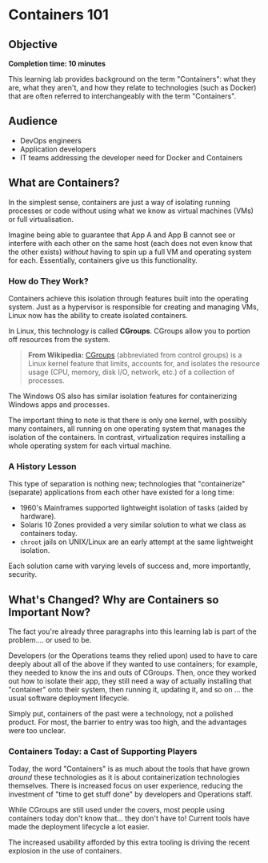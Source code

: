 # Containers 101

## Objective

**Completion time: 10 minutes**

This learning lab provides background on the term "Containers": what they are, what they aren't, and how they relate to technologies (such as Docker) that are often referred to interchangeably with the term "Containers".

## Audience

* DevOps engineers
* Application developers
* IT teams addressing the developer need for Docker and Containers

## What are Containers?

In the simplest sense, containers are just a way of isolating running processes or code without using what we know as virtual machines (VMs) or full virtualisation.

Imagine being able to guarantee that App A and App B cannot see or interfere with each other on the same host (each does not even know that the other exists) *without* having to spin up a full VM and operating system for each. Essentially, containers give us this functionality.

### How do They Work?

Containers achieve this isolation through features built into the operating system. Just as a hypervisor is responsible for creating and managing VMs, Linux now has the ability to create isolated containers.

In Linux, this technology is called **CGroups**. CGroups allow you to portion off resources from the system.

>**From Wikipedia:** [CGroups](https://en.wikipedia.org/wiki/Cgroups) (abbreviated from control groups) is a Linux kernel feature that limits, accounts for, and isolates the resource usage (CPU, memory, disk I/O, network, etc.) of a collection of processes.


The Windows OS also has similar isolation features for containerizing Windows apps and processes.

The important thing to note is that there is only one kernel, with possibly many containers, all running on one operating system that manages the isolation of the containers. In contrast, virtualization requires installing a whole operating system for each virtual machine.

### A History Lesson

This type of separation is nothing new; technologies that "containerize" (separate) applications from each other have existed for a long time:

* 1960's Mainframes supported lightweight isolation of tasks (aided by hardware).
* Solaris 10 Zones provided a very similar solution to what we class as containers today.
* `chroot` jails on UNIX/Linux are an early attempt at the same lightweight isolation.

Each solution came with varying levels of success and, more importantly, security.

## What's Changed? Why are Containers so Important Now?

The fact you're already three paragraphs into this learning lab is part of the problem.... or used to be.

Developers (or the Operations teams they relied upon) used to have to care deeply about all of the above if they wanted to use containers; for example, they needed to know the ins and outs of CGroups. Then, once they worked out how to isolate their app, they still need a way of actually installing that "container" onto their system, then running it, updating it, and so on ... the usual software deployment lifecycle.

Simply put, containers of the past were a technology, not a polished product. For most, the barrier to entry was too high, and the advantages were too unclear.

### Containers Today: a Cast of Supporting Players

Today, the word "Containers" is as much about the tools that have grown *around* these technologies as it is about containerization technologies themselves. There is increased focus on user experience, reducing the investment of "time to get stuff done" by developers and Operations staff.

While CGroups are still used under the covers, most people using containers today don't know that... they don't have to! Current tools have made the deployment lifecycle a lot easier.

The increased usability afforded by this extra tooling is driving the recent explosion in the use of containers.
